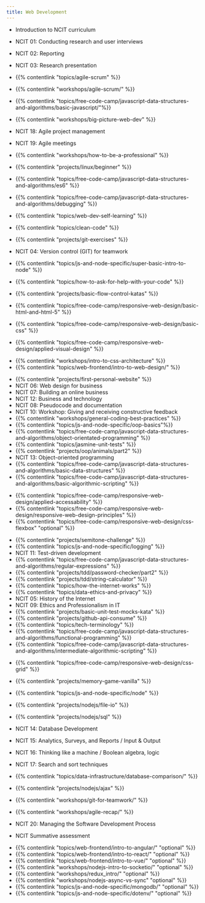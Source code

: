 ```yaml
---
title: Web Development
---
```


- Introduction to NCIT curriculum
- NCIT 01: Conducting research and user interviews
- NCIT 02: Reporting
- NCIT 03: Research presentation
- {{% contentlink "topics/agile-scrum" %}}
- {{% contentlink "workshops/agile-scrum/" %}}
- {{% contentlink "topics/free-code-camp/javascript-data-structures-and-algorithms/basic-javascript/"%}}
- {{% contentlink "workshops/big-picture-web-dev" %}}
- NCIT 18: Agile project management
- NCIT 19: Agile meetings
- {{% contentlink "workshops/how-to-be-a-professional" %}}
- {{% contentlink "projects/linux/beginner" %}}
- {{% contentlink "topics/free-code-camp/javascript-data-structures-and-algorithms/es6" %}}
- {{% contentlink "topics/free-code-camp/javascript-data-structures-and-algorithms/debugging" %}}

- {{% contentlink "topics/web-dev-self-learning" %}}
- {{% contentlink "topics/clean-code" %}}
- {{% contentlink "projects/git-exercises" %}}
- NCIT 04: Version control (GIT) for teamwork
- {{% contentlink "topics/js-and-node-specific/super-basic-intro-to-node" %}}
- {{% contentlink "topics/how-to-ask-for-help-with-your-code" %}}

- {{% contentlink "projects/basic-flow-control-katas" %}}

- {{% contentlink "topics/free-code-camp/responsive-web-design/basic-html-and-html-5" %}}
- {{% contentlink "topics/free-code-camp/responsive-web-design/basic-css" %}}
- {{% contentlink "topics/free-code-camp/responsive-web-design/applied-visual-design" %}}

* {{% contentlink "workshops/intro-to-css-architecture" %}}
* {{% contentlink "topics/web-frontend/intro-to-web-design/" %}}

- {{% contentlink "projects/first-personal-website" %}}
- NCIT 06: Web design for business
- NCIT 07: Building an online business
- NCIT 12: Business and technology
- NCIT 08: Pseudocode and documentation
- NCIT 10: Workshop: Giving and receiving constructive feedback
- {{% contentlink "workshops/general-coding-best-practices" %}}
- {{% contentlink "topics/js-and-node-specific/oop-basics"%}}
- {{% contentlink "topics/free-code-camp/javascript-data-structures-and-algorithms/object-orientated-programming" %}}
- {{% contentlink "topics/jasmine-unit-tests" %}}
- {{% contentlink "projects/oop/animals/part2" %}}
- NCIT 13: Object-oriented programming
- {{% contentlink "topics/free-code-camp/javascript-data-structures-and-algorithms/basic-data-structures" %}}
- {{% contentlink "topics/free-code-camp/javascript-data-structures-and-algorithms/basic-algorithmic-scripting" %}}

* {{% contentlink "topics/free-code-camp/responsive-web-design/applied-accessability" %}}
* {{% contentlink "topics/free-code-camp/responsive-web-design/responsive-web-design-principles" %}}
* {{% contentlink "topics/free-code-camp/responsive-web-design/css-flexbox" "optional" %}}

- {{% contentlink "projects/semitone-challenge" %}}
- {{% contentlink "topics/js-and-node-specific/logging" %}}
- NCIT 11: Test-driven development
- {{% contentlink "topics/free-code-camp/javascript-data-structures-and-algorithms/regular-expressions" %}}
- {{% contentlink "projects/tdd/password-checker/part2" %}}
- {{% contentlink "projects/tdd/string-calculator" %}}
- {{% contentlink "topics/how-the-internet-works" %}}
- {{% contentlink "topics/data-ethics-and-privacy" %}}
- NCIT 05: History of the Internet
- NCIT 09: Ethics and Professionalism in IT
- {{% contentlink "projects/basic-unit-test-mocks-kata" %}}
- {{% contentlink "projects/github-api-consume" %}}
- {{% contentlink "topics/tech-terminology" %}}
- {{% contentlink "topics/free-code-camp/javascript-data-structures-and-algorithms/functional-programming" %}}
- {{% contentlink "topics/free-code-camp/javascript-data-structures-and-algorithms/intermediate-algorithmic-scripting" %}}

* {{% contentlink "topics/free-code-camp/responsive-web-design/css-grid" %}}

- {{% contentlink "projects/memory-game-vanilla" %}}
- {{% contentlink "topics/js-and-node-specific/node" %}}
- {{% contentlink "projects/nodejs/file-io" %}}
- {{% contentlink "projects/nodejs/sql" %}}

- NCIT 14: Database Development
- NCIT 15: Analytics, Surveys, and Reports / Input & Output
- NCIT 16: Thinking like a machine / Boolean algebra, logic
- NCIT 17: Search and sort techniques

* {{% contentlink "topics/data-infrastructure/database-comparison/" %}}

- {{% contentlink "projects/nodejs/ajax" %}}

- {{% contentlink "workshops/git-for-teamwork/" %}}
- {{% contentlink "workshops/agile-recap/" %}}

- NCIT 20: Managing the Software Development Process
- NCIT Summative assessment

* {{% contentlink "topics/web-frontend/intro-to-angular/" "optional" %}}
* {{% contentlink "topics/web-frontend/intro-to-react/" "optional" %}}
* {{% contentlink "topics/web-frontend/intro-to-vue/" "optional" %}}
* {{% contentlink "workshops/nodejs-intro-to-socketio/" "optional" %}}
* {{% contentlink "workshops/redux_intro/" "optional" %}}
* {{% contentlink "workshops/nodejs-async-vs-sync" "optional" %}}
* {{% contentlink "topics/js-and-node-specific/mongodb/" "optional" %}}
* {{% contentlink "topics/js-and-node-specific/dotenv/" "optional" %}}
